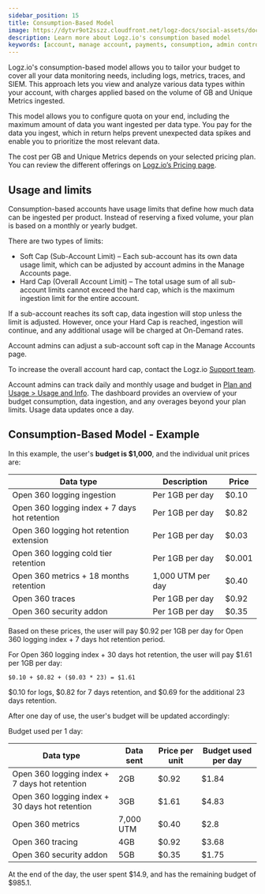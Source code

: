 ```yaml
---
sidebar_position: 15
title: Consumption-Based Model
image: https://dytvr9ot2sszz.cloudfront.net/logz-docs/social-assets/docs-social.jpg
description: Learn more about Logz.io's consumption based model
keywords: [account, manage account, payments, consumption, admin controls, admin, access control]
---
```



Logz.io's consumption-based model allows you to tailor your budget to cover all your data monitoring needs, including logs, metrics, traces, and SIEM. This approach lets you view and analyze various data types within your account, with charges applied based on the volume of GB and Unique Metrics ingested.

This model allows you to configure quota on your end, including the maximum amount of data you want ingested per data type. You pay for the data you ingest, which in return helps prevent unexpected data spikes and enable you to prioritize the most relevant data.

The cost per GB and Unique Metrics depends on your selected pricing plan. You can review the different offerings on [Logz.io’s Pricing page](https://logz.io).


<h2 id="usage">Usage and limits</h2>

Consumption-based accounts have usage limits that define how much data can be ingested per product. Instead of reserving a fixed volume, your plan is based on a monthly or yearly budget.

There are two types of limits:

* Soft Cap (Sub-Account Limit) – Each sub-account has its own data usage limit, which can be adjusted by account admins in the Manage Accounts page.
* Hard Cap (Overall Account Limit) – The total usage sum of all sub-account limits cannot exceed the hard cap, which is the maximum ingestion limit for the entire account.

If a sub-account reaches its soft cap, data ingestion will stop unless the limit is adjusted. However, once your Hard Cap is reached, ingestion will continue, and any additional usage will be charged at On-Demand rates.

Account admins can adjust a sub-account soft cap in the Manage Accounts page.

To increase the overall account hard cap, contact the Logz.io [Support team](mailto:help@logz.io).

Account admins can track daily and monthly usage and budget in [Plan and Usage > Usage and Info](https://app.logz.io/#/dashboard/settings/plan-and-billing/usage). The dashboard provides an overview of your budget consumption, data ingestion, and any overages beyond your plan limits. Usage data updates once a day.


<h2 id="example"> Consumption-Based Model - Example </h2>

In this example, the user's **budget is $1,000**, and the individual unit prices are:


|Data type                                      | Description       | Price |
|-----------------------------------------------|-------------------|-------|
| Open 360 logging ingestion                    | Per 1GB per day   | $0.10 |
| Open 360 logging index + 7 days hot retention | Per 1GB per day   | $0.82 |
| Open 360 logging hot retention extension      | Per 1GB per day   | $0.03 |
| Open 360 logging cold tier retention          | Per 1GB per day   | $0.001 |
| Open 360 metrics + 18 months retention        | 1,000 UTM per day | $0.40 |
| Open 360 traces                               | Per 1GB per day   | $0.92 |
| Open 360 security addon                       | Per 1GB per day   | $0.35 |

Based on these prices, the user will pay $0.92 per 1GB per day for Open 360 logging index + 7 days hot retention period.

For Open 360 logging index + 30 days hot retention, the user will pay $1.61 per 1GB per day:

`$0.10 + $0.82 + ($0.03 * 23) = $1.61`

$0.10 for logs, $0.82 for 7 days retention, and $0.69 for the additional 23 days retention.

After one day of use, the user's budget will be updated accordingly:

Budget used per 1 day:

|Data type                                        | Data sent      | Price per unit | Budget used per day |
|-------------------------------------------------|----------------|----------------|---------------------|
| Open 360 logging index + 7 days hot retention   | 2GB            | $0.92          | $1.84               |
| Open 360 logging index + 30 days hot retention  | 3GB            | $1.61          | $4.83               |
| Open 360 metrics                                | 7,000 UTM      | $0.40          | $2.8                |
| Open 360 tracing                                | 4GB            | $0.92          | $3.68               |
| Open 360 security addon                         | 5GB            | $0.35          | $1.75               | 

At the end of the day, the user spent $14.9, and has the remaining budget of $985.1.


<!-- 
////

Caps (min/Max) 

Can they send above cap - how can they increase cap 

Soft cap/Hard cap 

How do they pay - explain what does it mean usage based 

No flexibility under logs analytics 

Overage charge 


///

Overage calculations	
How is the process done?
Based on the flow above
Monthly vs Annually

/// -->

